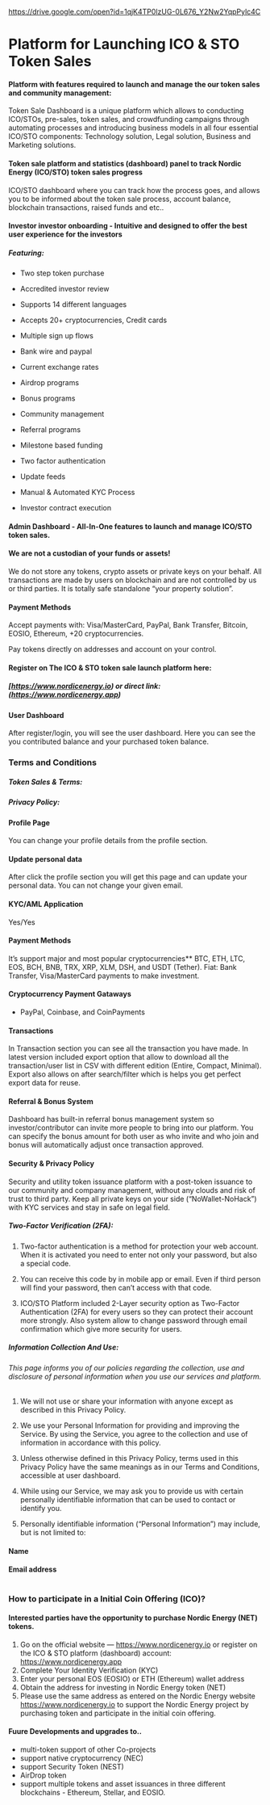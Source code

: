 https://drive.google.com/open?id=1qjK4TP0lzUG-0L676_Y2Nw2YqpPylc4C


# Platform for Launching ICO & STO Token Sales

#### Platform with features required to launch and manage the our token sales and community management:

Token Sale Dashboard is a unique platform which allows to conducting ICO/STOs, pre-sales, token sales, and crowdfunding campaigns through automating processes and introducing business models in all four essential ICO/STO components: Technology solution, Legal solution, Business and Marketing solutions.



#### Token sale platform and statistics (dashboard) panel to track Nordic Energy (ICO/STO) token sales progress

ICO/STO dashboard where you can track how the process goes, and allows you to be informed about the token sale process, account balance, blockchain transactions, raised funds and etc..



#### Investor investor onboarding - Intuitive and designed to offer the best user experience for the investors


##### Featuring:

- Two step token purchase

- Accredited investor review

- Supports 14 different languages

- Accepts 20+ cryptocurrencies, Credit cards

- Multiple sign up flows

- Bank wire and paypal

- Current exchange rates

- Airdrop programs

- Bonus programs

- Community management

- Referral programs

- Milestone based funding

- Two factor authentication

- Update feeds

- Manual & Automated KYC Process

- Investor contract execution



#### Admin Dashboard - All-In-One features to launch and manage ICO/STO token sales.



#### We are not a custodian of your funds or assets!

We do not store any tokens, crypto assets or private keys on your behalf. All transactions are made by users on blockchain and are not controlled by us or third parties. It is totally safe standalone “your property solution”.



#### Payment Methods

Accept payments with: Visa/MasterCard, PayPal, Bank Transfer, Bitcoin, EOSIO, Ethereum, +20 cryptocurrencies. 

Pay tokens directly on addresses and account on your control.



#### Register on The ICO & STO token sale launch platform here:

##### [https://www.nordicenergy.io) or direct link: (https://www.nordicenergy.app)



#### User Dashboard

After register/login, you will see the user dashboard. Here you can see the you contributed balance and your purchased token balance.


### Terms and Conditions


##### Token Sales & Terms:

##### Privacy Policy:



#### Profile Page

You can change your profile details from the profile section.


#### Update personal data

After click the profile section you will get this page and can update your personal data. You can not change your given email.



#### KYC/AML Application

Yes/Yes


#### Payment Methods

It’s support major and most popular cryptocurrencies** BTC, ETH, LTC, EOS, BCH, BNB, TRX, XRP, XLM, DSH, and USDT (Tether). Fiat: Bank Transfer, Visa/MasterCard payments to make investment.



#### Cryptocurrency Payment Gataways

- PayPal, Coinbase, and CoinPayments


#### Transactions

In Transaction section you can see all the transaction you have made. In latest version included export option that allow to download all the transaction/user list in CSV with different edition (Entire, Compact, Minimal). Export also allows on after search/filter which is helps you get perfect export data for reuse.



#### Referral & Bonus System

Dashboard has built-in referral bonus management system so investor/contributor can invite more people to bring into our platform. You can specify the bonus amount for both user as who invite and who join and bonus will automatically adjust once transaction approved.



#### Security & Privacy Policy

Security and utility token issuance platform with a post-token issuance to our community and company management, without any clouds and risk of trust to third party. Keep all private keys on your side (“NoWallet-NoHack”) with KYC services and stay in safe on legal field. 



##### Two-Factor Verification (2FA):

1. Two-factor authentication is a method for protection your web account. When it is activated you need to enter not only your password, but also a special code. 

2. You can receive this code by in mobile app or email. Even if third person will find your password, then can’t access with that code.

3. ICO/STO Platform included 2-Layer security option as Two-Factor Authentication (2FA) for every users so they can protect their account more strongly. Also system allow to change password through email confirmation which give more security for users.


##### Information Collection And Use:

###### This page informs you of our policies regarding the collection, use and disclosure of personal information when you use our services and platform.

1. We will not use or share your information with anyone except as described in this Privacy Policy.

2. We use your Personal Information for providing and improving the Service. By using the Service, you agree to the collection and use of information in accordance with this policy.

3. Unless otherwise defined in this Privacy Policy, terms used in this Privacy Policy have the same meanings as in our Terms and Conditions, accessible at user dashboard.

4. While using our Service, we may ask you to provide us with certain personally identifiable information that can be used to contact or identify you. 

5. Personally identifiable information (“Personal Information”) may include, but is not limited to:


#### Name

#### Email address


#


### How to participate in a Initial Coin Offering (ICO)?

#### Interested parties have the opportunity to purchase Nordic Energy (NET) tokens.


1.	Go on the official website — https://www.nordicenergy.io or register on the ICO & STO platform (dashboard) account: https://www.nordicenergy.app
3.	Complete Your Identity Verification (KYC)
4.	Enter your personal EOS (EOSIO) or ETH (Ethereum) wallet address
5.	Obtain the address for investing in Nordic Energy token (NET)
6.	Please use the same address as entered on the Nordic Energy website https://www.nordicenergy.io to support the Nordic    Energy project by purchasing token and participate in the initial coin offering. 



#### Fuure Developments and upgrades to..

- multi-token support of other Co-projects
- support native cryptocurrency (NEC)
- support Security Token (NEST)
- AirDrop token
- support multiple tokens and asset issuances in three different blockchains - Ethereum, Stellar, and EOSIO.
